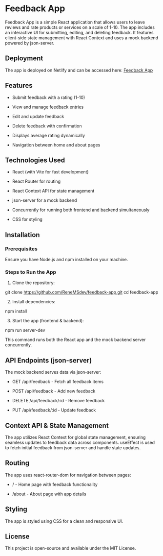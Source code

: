 # Feedback App

Feedback App is a simple React application that allows users to leave reviews and rate products or services on a scale of 1-10. The app includes an interactive UI for submitting, editing, and deleting feedback. It features client-side state management with React Context and uses a mock backend powered by json-server.

## Deployment

The app is deployed on Netlify and can be accessed here:
[Feedback App](https://feedback-app-rms.netlify.app/)

## Features

* Submit feedback with a rating (1-10)

* View and manage feedback entries

* Edit and update feedback

* Delete feedback with confirmation

* Displays average rating dynamically

* Navigation between home and about pages

## Technologies Used

* React (with Vite for fast development)

* React Router for routing

* React Context API for state management

* json-server for a mock backend

* Concurrently for running both frontend and backend simultaneously

* CSS for styling

## Installation

### Prerequisites

Ensure you have Node.js and npm installed on your machine.

### Steps to Run the App

1. Clone the repository:

git clone https://github.com/ReneMSdev/feedback-app.git 
cd feedback-app

2. Install dependencies:

npm install

3. Start the app (frontend & backend):

npm run server-dev

This command runs both the React app and the mock backend server concurrently.

## API Endpoints (json-server)

The mock backend serves data via json-server:

* GET /api/feedback - Fetch all feedback items

* POST /api/feedback - Add new feedback

* DELETE /api/feedback/:id - Remove feedback

* PUT /api/feedback/:id - Update feedback

## Context API & State Management

The app utilizes React Context for global state management, ensuring seamless updates to feedback data across components. useEffect is used to fetch initial feedback from json-server and handle state updates.

## Routing

The app uses react-router-dom for navigation between pages:

* / - Home page with feedback functionality

* /about - About page with app details

## Styling

The app is styled using CSS for a clean and responsive UI.

## License

This project is open-source and available under the MIT License.

